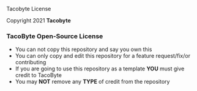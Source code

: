 Tacobyte License 

Copyright 2021 **Tacobyte**

### TacoByte Open-Source License 
- You can not copy this repository and say you own this
- You can only copy and edit this repository for a feature request/fix/or contributing
- If you are going to use this repository as a template **YOU** must give credit to TacoByte
- You may **NOT** remove any **TYPE** of credit from the repository

